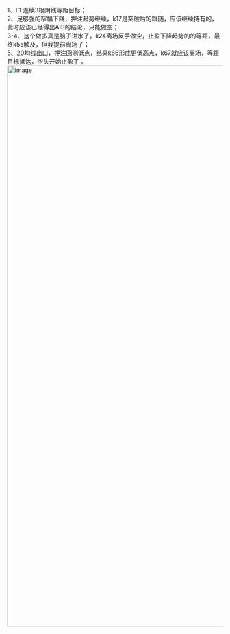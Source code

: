 1、L1 连续3根阴线等距目标；  
2、足够强的窄幅下降，押注趋势继续，k17是突破后的跟随，应该继续持有的，此时应该已经得出AIS的结论，只能做空；  
3-4、这个做多真是脑子进水了，k24离场反手做空，止盈下降趋势的的等距，最终k55触及，但我提前离场了；  
5、20均线出口，押注回测低点，结果k66形成更低高点，k67就应该离场，等距目标抵达，空头开始止盈了；  
<img width="2546" height="1310" alt="image" src="https://github.com/user-attachments/assets/586a9870-b500-4580-a2f9-f9ea9d380e19" />
